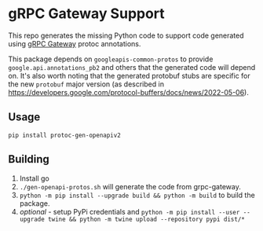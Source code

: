 # gRPC Gateway Support

This repo generates the missing Python code to support code generated using [gRPC Gateway](https://github.com/grpc-ecosystem/grpc-gateway) protoc annotations.

This package depends on `googleapis-common-protos` to provide `google.api.annotations_pb2` and others that
the generated code will depend on. It's also worth noting that the generated protobuf stubs are specific for 
the new `protobuf` major version (as described in https://developers.google.com/protocol-buffers/docs/news/2022-05-06).

## Usage

```shell
pip install protoc-gen-openapiv2
```

## Building

 1. Install go
 2. `./gen-openapi-protos.sh` will generate the code from grpc-gateway.
 3. `python -m pip install --upgrade build && python -m build` to build the package.
 4. *optional* - setup PyPi credentials and `python -m pip install --user --upgrade twine && python -m twine upload --repository pypi dist/*`
